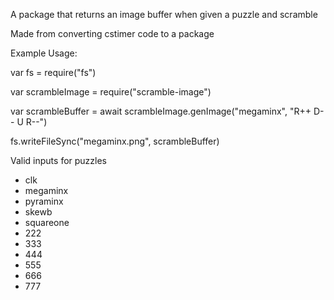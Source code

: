 A package that returns an image buffer when given a puzzle and scramble

Made from converting cstimer code to a package

Example Usage:

var fs = require("fs")

var scrambleImage = require("scramble-image")

var scrambleBuffer = await scrambleImage.genImage("megaminx", "R++ D-- U R--")

fs.writeFileSync("megaminx.png", scrambleBuffer)

Valid inputs for puzzles
* clk
* megaminx
* pyraminx
* skewb
* squareone
* 222
* 333
* 444
* 555
* 666
* 777